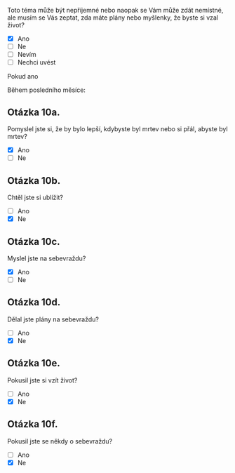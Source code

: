 Toto téma může být nepříjemné nebo naopak se Vám může zdát nemístné, ale musím se Vás zeptat, zda máte plány nebo myšlenky, že byste si vzal život?

- ☒ Ano
- ☐ Ne
- ☐ Nevím
- ☐ Nechci uvést

Pokud ano

Během posledního měsíce:

## Otázka 10a.

Pomyslel jste si, že by bylo lepší, kdybyste byl mrtev nebo si přál, abyste byl mrtev?

- ☒ Ano
- ☐ Ne

## Otázka 10b.

Chtěl jste si ublížit?

- ☐ Ano
- ☒ Ne

## Otázka 10c.

Myslel jste na sebevraždu?

- ☒ Ano
- ☐ Ne

## Otázka 10d.

Dělal jste plány na sebevraždu?

- ☐ Ano
- ☒ Ne

## Otázka 10e.

Pokusil jste si vzít život?

- ☐ Ano
- ☒ Ne

## Otázka 10f.

Pokusil jste se někdy o sebevraždu?

- ☐ Ano
- ☒ Ne
